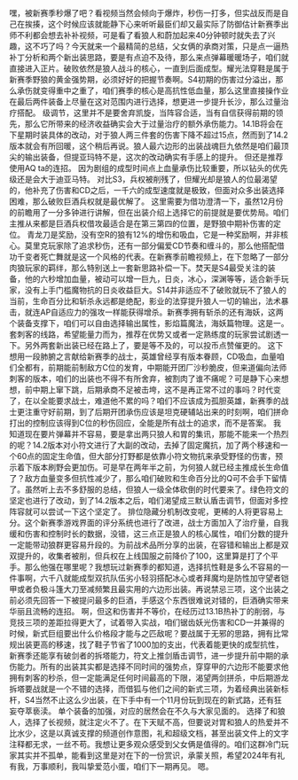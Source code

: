   嘿，被新赛季秒爆了吧？看视频当然会倾向于爆炸，秒伤一打多，但实战反而是自己在挨揍，这个时候应该就能静下心来听听最臣们却又最实际了防御估计新赛季出师不利都会想去补补视频，可是看了看狼人和蔚加起来40分钟顿时就失去了兴趣，这不巧了吗？今天就来一个最精简的总结，父女俩的承商对策，只是点一逼热补丁分析和两个新出装思路，要是有点迫不及待，那么来点弹幕暖暖场子，咱们就直接进入正片。破败依然是狼人战斗的核心，一直到后面成型。耀光法穿鞋是属于新赛季野狼的黄金强势期，必须好好的把握节奏啊。S4初期的伤害过分溢出，那么承伤就变得重中之重了，咱们赛季的核心是高抗性低血量，那么这里直接操作业在最后两件装备上尽量在这对范围内进行选择，想更进一步提升长沙，那么过量治疗搭配。
  级调节，这里并不是要舍弃凯旋，当阵容合适，当有自信获得前期的领先，那么它所带来的经济收益确实会大于过量治疗的额外承伤能力。14.1B将会在下星期时装具体的改动，对于狼人两三件套的伤害下降不超过15点，然而到了14.2版本就会有所回暖，这个稍后再说。狼人最六边形的出装战魂巨九依然是咱们最顶尖的输出装备，但提亚玛特不是，这次的改动确实有手感上的提升。
  但还是推荐使用AQ ta的连招。
  因为剧组的成型时间点上血量承伤比较重要，所以钻头的优先级还是会大于迪亚马特。
  对比S3，兵权被削残了，但耀光却是狼人的位最渴望的，他补充了伤害和CD之后，一千六的成型速度就是极致，但面对众多出装选择困难，那么破败巨酒兵权就是最优解了。
  这里需要为借功澄清一下，虽然12月份的前瞻用了一分多钟进行讲解，但在出装介绍上选择它的前提就是要优势局。咱们主推从来都是巨酒兵权借攻最适合是在第三第四的位置，是野狼中期补伤害的定位。
  青龙刀是奖励，没有空R的狼有12%的增伤和吸血，它是一种奖励啊，并非核心。莫里克玩家除了追求秒伤，还有一部分偏爱CD节奏和缠斗的，那么他搭配借功千变者死亡舞就是这一个风格的代表。在新赛季前瞻视频上，在下忽略了一部分肉狼玩家的羁绊，那么特别送上一套新思路补偿一下。焚天是S4最受关注的装备，他的六秒增加血量，被动可以增一巨九，日炎，冰心，深渊等等，适合新手玩家，没有上手门槛魔物抗的日炎收益巨大。S14并非适应不了破败就玩不了狼人的当前，生命百分比和斩杀永远都是绝配，影业的法穿提升狼人一切的输出，法术暴击，就连AP自适应力的强攻一样能获得增杀。新赛季拥有斩杀的还有海妖，这两个装备支撑下，咱们可以自由选择输出属性，影焰篇魔法，海妖篇物理。这是一。
  套刺客的线路，希望能量力而为，推荐在优势又或者一定熟练度的玩家尝试剧透一下。另外两套新出装已经在路上了，要是等不及的，可以投币点赞催更的。
  这下想用一段肺腑之言献给新赛季的战士，英雄曾经享有版本眷顾，CD吸血，血量咱们全都有，前期能前制敌方C位的发育，中期能开团厂沙秒脆皮，但来道偏向法师刺客的版本，咱们的出装也不得不有所舍弃，被割肉了谁不痛呢？可是静下心来想想，前中期上窜下跳，后期承商不足被击垮，这不是再正常不过的事吗？时代变了，在以全能要求战士，难道他不累的吗？咱们不应该成为孤胆英雄，新赛季的战士更注重守好前期，到了后期开团承伤应该是坦克硬辅站出来的时刻啊，咱们拼命打出的控制应该得到C位的秒伤回应，全能是所有战士的追求，而不是答案。
  我知道现在要片弹幕并不容易，要是拿出两只狼人和胃的集讯，那能不能来一个热烈的呢？14.2版本对小符文进行了大副的改动，去掉了固定魔抗，加了两个移速和一个60点的固定生命值，但大部分打野都是依靠小符文物抗来承受野怪的伤害，预示着下版本刷野会更加伤。可是早在两年半之前，为何狼人就已经主推成长生命值了？敌方血量变多但抗性减少了，那么咱们破败和生命百分比的Q可不会手下留情了。虽然听上去不多舒服的总结，但狼人一级全体砍倒的时代要来了。绿色符文的坚定也进行了改动，到了14.2版本之后，咱们渴望成三默认盾击调节，但面对多控阵容就可以尝试一下这个坚定了。
  排位隐藏分机制改变呢，更稀的人将更容易上分。这个新赛季游戏界面的评分系统也进行了改进，战士方面加入了治疗量，自我缓和伤害和控制时长的数据，没错，这三点正是狼人的核心属性，咱们分数的提升一定能带动狼群更容易升段的。为前战术品所分享的出装，在容错和输出上都是双双提升的，收集者被削，但兵权在上线国服之前降价了100，这里算是打了个平手。那么他强在哪里呢？我想玩过新赛季的都知道，选择抗性鞋是多么不容易的一件事啊，六千八就能成型双抗队伍劣小轻羽搭配冰心或者拜魔均是防性加守望者铠甲或者负极斗篷大刀至减频繁且最实用的六边形出装。再说禁忌三项，这个出装之前必须先回答一下被提问最多的巨酒，手感这个东西很难说对错的，巨酒确实带来华丽且流畅的连招。
  啊，但这和伤害并不等价，在经历过13.1B热补丁的削弱，与竞技三项的差距拉得更大了，试着带入实战，咱们锯齿妖光伤害和CD一并兼得的时候，新式巨组要出什么价格段才能与之匹敌呢？要战属于无邪的思路，拥有比常规出装更高的移速，找了鞋子节省了1000加的支出，代表着能更快的成型抗性，新赛季还能享有破剑者的拆塔能力，符文上推剑盾击调节，进一步提升前中期的承伤能力。所有的出装其实都是选择不同时间的强势点，穿穿甲的六边形不能要求他拥有刺客的秒杀，但一定能满足任何时间最高的下限，渴望两剑拼杀，中后期游龙拆塔要战就是一个不错的选择，而借狐与他们之间的新式三项，为着经典出装新标杆，S4当然不止这么少出装，在下手中有一个11月份玩到现在的新式路，还有狂妄夺萃亵渎。
  单个装备的加强，对应的居然会在不久与大家见面的。
  选择了和狼人，选择了长视频，就注定火不了。在下天赋不高，但要说对胃和狼人的热爱并不比水少，这是以真诚支撑的频道创作意图，礼和超级文档，甚至出装文件上的文字注释都无求，一丝不苟。我想让更多观众感受到父女俩是值得的。咱们这群冷门玩家其实并不孤单，能看到这里是对在下的一份赏识，承蒙关照，希望2024年有礼有我，万事顺利，我叫挚爱范小蛋，咱们下一期再见。
  嗯。